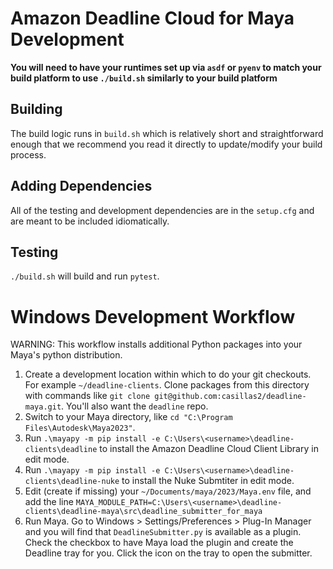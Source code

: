 # Amazon Deadline Cloud for Maya Development

**You will need to have your runtimes set up via `asdf` or `pyenv` to match your build platform to
use `./build.sh` similarly to your build platform**

## Building

The build logic runs in `build.sh` which is relatively short
and straightforward enough that we recommend you read it directly to update/modify your build process.

## Adding Dependencies

All of the testing and development dependencies are in the `setup.cfg` and are meant to be included idiomatically.

## Testing

`./build.sh` will build and run `pytest`.

# Windows Development Workflow

WARNING: This workflow installs additional Python packages into your Maya's python distribution.

1. Create a development location within which to do your git checkouts. For example `~/deadline-clients`.
   Clone packages from this directory with commands like
   `git clone git@github.com:casillas2/deadline-maya.git`. You'll also want the `deadline` repo.
2. Switch to your Maya directory, like `cd "C:\Program Files\Autodesk\Maya2023"`.
3. Run `.\mayapy -m pip install -e C:\Users\<username>\deadline-clients\deadline` to install the Amazon Deadline Cloud Client
   Library in edit mode.
4. Run `.\mayapy -m pip install -e C:\Users\<username>\deadline-clients\deadline-nuke` to install the Nuke Submtiter
   in edit mode.
6. Edit (create if missing) your `~/Documents/maya/2023/Maya.env` file, and add the line
   `MAYA_MODULE_PATH=C:\Users\<username>\deadline-clients\deadline-maya\src\deadline_submitter_for_maya`
7. Run Maya. Go to Windows > Settings/Preferences > Plug-In Manager and you will find that
   `DeadlineSubmitter.py` is available as a plugin. Check the checkbox to have Maya load
   the plugin and create the Deadline tray for you. Click the icon on the tray to open the submitter.
